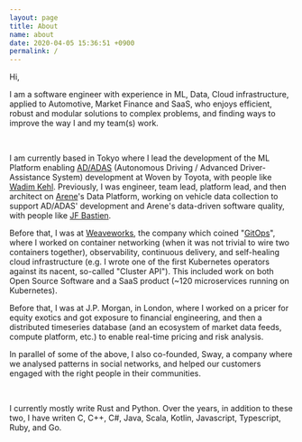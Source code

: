```yaml
---
layout: page
title: About
name: about
date: 2020-04-05 15:36:51 +0900
permalink: /
---
```


Hi,

I am a software engineer with experience in ML, Data, Cloud infrastructure,
applied to Automotive, Market Finance and SaaS, who enjoys efficient, robust and
modular solutions to complex problems, and finding ways to improve the way I and
my team(s) work.

<br />

I am currently based in Tokyo where I lead the development of the ML Platform
enabling [AD/ADAS](https://woven.toyota/en/ad-adas-technology/) (Autonomous
Driving / Advanced Driver-Assistance System) development at Woven by Toyota,
with people like [Wadim Kehl](https://wadimkehl.github.io/).
Previously, I was engineer, team lead, platform lead, and then architect
on [Arene](https://woven.toyota/en/arene/)'s Data Platform, working on vehicle
data collection to support AD/ADAS' development and Arene's data-driven software
quality, with people like [JF Bastien](https://jfbastien.com/).

Before that, I was at [Weaveworks](https://github.com/weaveworks), the company
which coined "[GitOps](https://github.com/weaveworks/awesome-gitops)", where
I worked on container networking (when it was not trivial to wire two containers
together), observability, continuous delivery, and self-healing cloud
infrastructure (e.g. I wrote one of the first Kubernetes operators against its
nacent, so-called "Cluster API"). This included work on both Open Source
Software and a SaaS product (~120 microservices running on Kubernetes).

Before that, I was at J.P. Morgan, in London, where I worked on a pricer for
equity exotics and got exposure to financial engineering, and then a distributed
timeseries database (and an ecosystem of market data feeds, compute platform,
etc.) to enable real-time pricing and risk analysis.

In parallel of some of the above, I also co-founded, Sway, a company where we
analysed patterns in social networks, and helped our customers engaged with
the right people in their communities.

<br />

I currently mostly write Rust and Python.
Over the years, in addition to these two, I have writen C, C++, C#, Java, Scala,
Kotlin, Javascript, Typescript, Ruby, and Go.